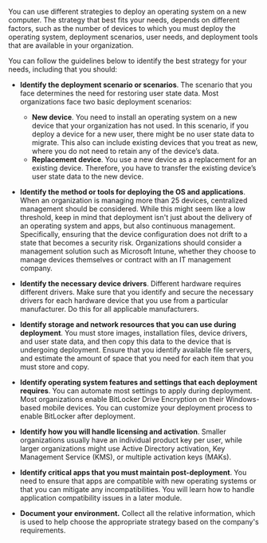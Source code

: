 You can use different strategies to deploy an operating system on a new computer. The strategy that best fits your needs, depends on different factors, such as the number of devices to which you must deploy the operating system, deployment scenarios, user needs, and deployment tools that are available in your organization.

You can follow the guidelines below to identify the best strategy for your needs, including that you should:

 -  **Identify the deployment scenario or scenarios**. The scenario that you face determines the need for restoring user state data. Most organizations face two basic deployment scenarios:
    
     -  **New device**. You need to install an operating system on a new device that your organization has not used. In this scenario, if you deploy a device for a new user, there might be no user state data to migrate. This also can include existing devices that you treat as new, where you do not need to retain any of the device’s data.
     -  **Replacement device**. You use a new device as a replacement for an existing device. Therefore, you have to transfer the existing device’s user state data to the new device.
 -  **Identify the method or tools for deploying the OS and applications**. When an organization is managing more than 25 devices, centralized management should be considered. While this might seem like a low threshold, keep in mind that deployment isn't just about the delivery of an operating system and apps, but also continuous management. Specifically, ensuring that the device configuration does not drift to a state that becomes a security risk. Organizations should consider a management solution such as Microsoft Intune, whether they choose to manage devices themselves or contract with an IT management company.
 -  **Identify the necessary device drivers**. Different hardware requires different drivers. Make sure that you identify and secure the necessary drivers for each hardware device that you use from a particular manufacturer. Do this for all applicable manufacturers.<br>
 -  **Identify storage and network resources that you can use during deployment**. You must store images, installation files, device drivers, and user state data, and then copy this data to the device that is undergoing deployment. Ensure that you identify available file servers, and estimate the amount of space that you need for each item that you must store and copy.
 -  **Identify operating system features and settings that each deployment requires**. You can automate most settings to apply during deployment. Most organizations enable BitLocker Drive Encryption on their Windows-based mobile devices. You can customize your deployment process to enable BitLocker after deployment.
 -  **Identify how you will handle licensing and activation**. Smaller organizations usually have an individual product key per user, while larger organizations might use Active Directory activation, Key Management Service (KMS), or multiple activation keys (MAKs).
 -  **Identify critical apps that you must maintain post-deployment**. You need to ensure that apps are compatible with new operating systems or that you can mitigate any incompatibilities. You will learn how to handle application compatibility issues in a later module.
 -  **Document your environment.** Collect all the relative information, which is used to help choose the appropriate strategy based on the company's requirements.
